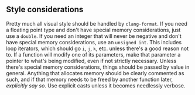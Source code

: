 ## Style considerations
Pretty much all visual style should be handled by `clang-format`. If you need a floating point type and don't have special memory considerations, just use a `double`. If you need an integer that will never be negative and don't have special memory considerations, use an `unsigned int`. This includes loop iterators, which should go `i`, `j`, `k`, etc. unless there's a good reason not to. If a function will modify one of its parameters, make that parameter a pointer to what's being modified, even if not strictly necessary. Unless there's special memory considerations, things should be passed by value in general. Anything that allocates memory should be clearly commented as such, and if that memory needs to be freed by another function later, *explicitly say so*. Use explicit casts unless it becomes needlessly verbose.